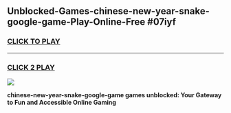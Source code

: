 
## Unblocked-Games-chinese-new-year-snake-google-game-Play-Online-Free #07iyf
<h3>
<a href="https://us.freeplayer.one?title=chinese-new-year-snake-google-game&ref=10M">CLICK TO PLAY</a></h3>
<hr>

<h3>
<a href="https://us.freeplayer.one?title=chinese-new-year-snake-google-game&ref=10M">CLICK 2 PLAY</a>
  
</h3>

<a href="https://us.freeplayer.one?title=chinese-new-year-snake-google-game&ref=10M"><img src="https://clearcache.store/games.png"></a>


**chinese-new-year-snake-google-game games unblocked: Your Gateway to Fun and Accessible Online Gaming**
